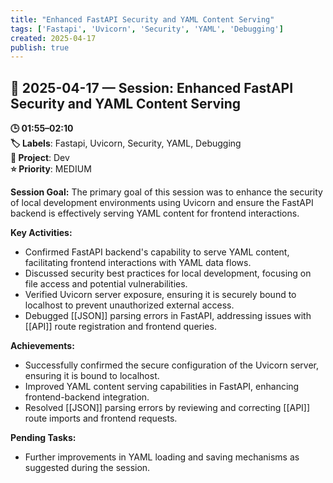 ```yaml
---
title: "Enhanced FastAPI Security and YAML Content Serving"
tags: ['Fastapi', 'Uvicorn', 'Security', 'YAML', 'Debugging']
created: 2025-04-17
publish: true
---
```


## 📅 2025-04-17 — Session: Enhanced FastAPI Security and YAML Content Serving

**🕒 01:55–02:10**  
**🏷️ Labels**: Fastapi, Uvicorn, Security, YAML, Debugging  
**📂 Project**: Dev  
**⭐ Priority**: MEDIUM  


**Session Goal:**
The primary goal of this session was to enhance the security of local development environments using Uvicorn and ensure the FastAPI backend is effectively serving YAML content for frontend interactions.

**Key Activities:**
- Confirmed FastAPI backend's capability to serve YAML content, facilitating frontend interactions with YAML data flows.
- Discussed security best practices for local development, focusing on file access and potential vulnerabilities.
- Verified Uvicorn server exposure, ensuring it is securely bound to localhost to prevent unauthorized external access.
- Debugged [[JSON]] parsing errors in FastAPI, addressing issues with [[API]] route registration and frontend queries.

**Achievements:**
- Successfully confirmed the secure configuration of the Uvicorn server, ensuring it is bound to localhost.
- Improved YAML content serving capabilities in FastAPI, enhancing frontend-backend integration.
- Resolved [[JSON]] parsing errors by reviewing and correcting [[API]] route imports and frontend requests.

**Pending Tasks:**
- Further improvements in YAML loading and saving mechanisms as suggested during the session.
